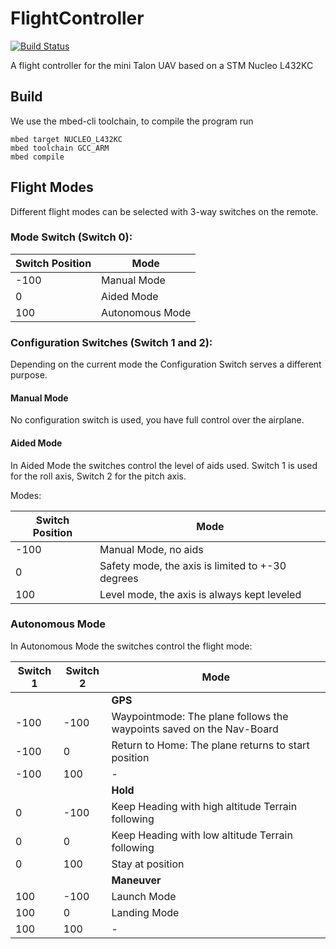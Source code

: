 # FlightController
[![Build Status](https://travis-ci.org/ToolboxBodensee/FlightController.svg?branch=master)](https://travis-ci.org/ToolboxBodensee/FlightController)

A flight controller for the mini Talon UAV based on a STM Nucleo L432KC

## Build
We use the mbed-cli toolchain, to compile the program run
    
    mbed target NUCLEO_L432KC
    mbed toolchain GCC_ARM
    mbed compile

## Flight Modes
Different flight modes can be selected with 3-way switches on the
remote.

### Mode Switch (Switch 0):

| Switch Position 	| Mode            	|
|-----------------	|-----------------	|
| -100            	| Manual Mode     	|
| 0               	| Aided Mode      	|
| 100             	| Autonomous Mode 	|

### Configuration Switches (Switch 1 and 2):
Depending on the current mode the Configuration Switch serves a different purpose.

#### Manual Mode
No configuration switch is used, you have full control over the airplane.

#### Aided Mode
In Aided Mode the switches control the level of aids used. Switch 1 is used for the roll axis, Switch 2 for the pitch axis.

Modes:

| Switch Position | Mode                                             |
|-----------------|--------------------------------------------------|
| -100            | Manual Mode, no aids                             |
| 0               | Safety mode, the axis is limited to +-30 degrees |
| 100             | Level mode, the axis is always kept leveled      |

### Autonomous Mode
In Autonomous Mode the switches control the flight mode:

| Switch 1 | Switch 2 | Mode                                                                 |
|----------|----------|----------------------------------------------------------------------|
| | | **GPS** |
| -100     | -100     | Waypointmode: The plane follows the waypoints saved on the Nav-Board |
| -100     | 0        | Return to Home: The plane returns to start position                  |
| -100     | 100      | -                                                                    |
| | | **Hold** |
| 0        | -100     | Keep Heading with high altitude Terrain following                    |
| 0        | 0        | Keep Heading with low altitude Terrain following                     |
| 0        | 100      | Stay at position                                                     |
| | | **Maneuver** |
| 100      | -100     | Launch Mode                                                          |
| 100      | 0        | Landing Mode                                                         |
| 100      | 100      | -                                                                    |
